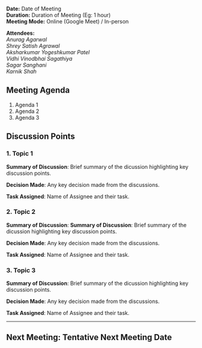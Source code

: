 **Date:** Date of Meeting  
**Duration:** Duration of Meeting (Eg: 1 hour)  
**Meeting Mode:** Online (Google Meet) / In-person  

**Attendees:**  
_Anurag Agarwal_  
_Shrey Satish Agrawal_  
_Aksharkumar Yogeshkumar Patel_  
_Vidhi Vinodbhai Sagathiya_  
_Sagar Sanghani_  
_Karnik Shah_  


## Meeting Agenda

1. Agenda 1
2. Agenda 2
3. Agenda 3

## Discussion Points

### 1. Topic 1

**Summary of Discussion**: Brief summary of the dicussion highlighting key discussion points.

**Decision Made**: Any key decision made from the discussions.

**Task Assigned**: Name of Assignee and their task. 

### 2. Topic 2

**Summary of Discussion**: **Summary of Discussion**: Brief summary of the dicussion highlighting key discussion points.

**Decision Made**: Any key decision made from the discussions.

**Task Assigned**: Name of Assignee and their task.

### 3. Topic 3

**Summary of Discussion**: Brief summary of the dicussion highlighting key discussion points.

**Decision Made**: Any key decision made from the discussions.

**Task Assigned**: Name of Assignee and their task.

---


## Next Meeting: Tentative Next Meeting Date
